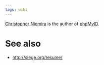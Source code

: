 ```yaml
---
tags: wiki
---
```


[Christopher Niemira](/wiki/Christopher_Niemira) is the author of [phpMyID](/wiki/phpMyID).

# See also

-   <http://siege.org/resume/>
